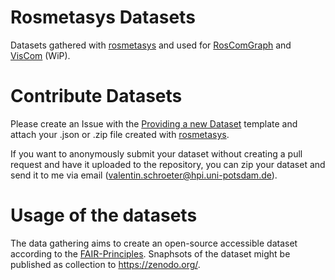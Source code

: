 # Rosmetasys Datasets
Datasets gathered with [rosmetasys](https://github.com/vschroeter/rosmetasys) and used for [RosComGraph](https://vschroeter.github.io/RosComGraph/#/) and [VisCom](https://github.com/vschroeter/viscom) (WiP).

# Contribute Datasets

Please create an Issue with the [Providing a new Dataset](https://github.com/vschroeter/rosmetasys-datasets/issues/new?assignees=vschroeter&labels=dataset&projects=&template=providing-a-new-dataset-.md&title=%5BDATASET%5D+New+dataset) template and attach your .json or .zip file created with [rosmetasys](https://github.com/vschroeter/rosmetasys).

If you want to anonymously submit your dataset without creating a pull request and have it uploaded to the repository, you can zip your dataset and send it to me via email (valentin.schroeter@hpi.uni-potsdam.de). 

# Usage of the datasets

The data gathering aims to create an open-source accessible dataset according to the [FAIR-Principles](https://www.go-fair.org/fair-principles/).
Snaphsots of the dataset might be published as collection to https://zenodo.org/. 
